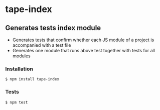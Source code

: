 # tape-index
## Generates tests index module

- Generates tests that confirm whether each JS module of a project is accompanied with a test file
- Generates one module that runs above test together with tests for all modules

### Installation

	$ npm install tape-index

### Tests

	$ npm test
